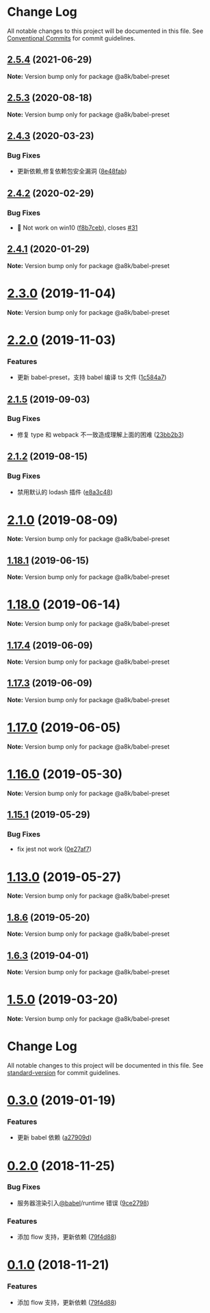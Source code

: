 # Change Log

All notable changes to this project will be documented in this file.
See [Conventional Commits](https://conventionalcommits.org) for commit guidelines.

## [2.5.4](https://github.com/hxfdarling/a8k/compare/v2.5.3...v2.5.4) (2021-06-29)

**Note:** Version bump only for package @a8k/babel-preset

## [2.5.3](https://github.com/hxfdarling/a8k/compare/v2.5.2...v2.5.3) (2020-08-18)

**Note:** Version bump only for package @a8k/babel-preset

## [2.4.3](https://github.com/hxfdarling/a8k/compare/v2.4.2...v2.4.3) (2020-03-23)

### Bug Fixes

- 更新依赖,修复依赖包安全漏洞 ([8e48fab](https://github.com/hxfdarling/a8k/commit/8e48fab295d417d32aedb4ff7376c4ddc2af2b80))

## [2.4.2](https://github.com/hxfdarling/a8k/compare/v2.4.1...v2.4.2) (2020-02-29)

### Bug Fixes

- 🐛 Not work on win10 ([f8b7ceb](https://github.com/hxfdarling/a8k/commit/f8b7ceba44316b2213697c075125565854906212)), closes [#31](https://github.com/hxfdarling/a8k/issues/31)

## [2.4.1](https://github.com/hxfdarling/a8k/compare/v2.4.0...v2.4.1) (2020-01-29)

**Note:** Version bump only for package @a8k/babel-preset

# [2.3.0](https://github.com/hxfdarling/a8k/compare/v2.2.0...v2.3.0) (2019-11-04)

**Note:** Version bump only for package @a8k/babel-preset

# [2.2.0](https://github.com/hxfdarling/a8k/compare/v2.1.9...v2.2.0) (2019-11-03)

### Features

- 更新 babel-preset，支持 babel 编译 ts 文件 ([1c584a7](https://github.com/hxfdarling/a8k/commit/1c584a75bdba0ab800a2ee12a516c71d13d6e497))

## [2.1.5](https://github.com/hxfdarling/a8k/compare/v2.1.4...v2.1.5) (2019-09-03)

### Bug Fixes

- 修复 type 和 webpack 不一致造成理解上面的困难 ([23bb2b3](https://github.com/hxfdarling/a8k/commit/23bb2b3))

## [2.1.2](https://github.com/hxfdarling/a8k/compare/v2.1.1...v2.1.2) (2019-08-15)

### Bug Fixes

- 禁用默认的 lodash 插件 ([e8a3c48](https://github.com/hxfdarling/a8k/commit/e8a3c48))

# [2.1.0](https://github.com/hxfdarling/a8k/compare/v2.0.0...v2.1.0) (2019-08-09)

**Note:** Version bump only for package @a8k/babel-preset

## [1.18.1](https://github.com/hxfdarling/a8k/compare/v1.18.0...v1.18.1) (2019-06-15)

**Note:** Version bump only for package @a8k/babel-preset

# [1.18.0](https://github.com/hxfdarling/a8k/compare/v1.17.4...v1.18.0) (2019-06-14)

**Note:** Version bump only for package @a8k/babel-preset

## [1.17.4](https://github.com/hxfdarling/a8k/compare/v1.17.3...v1.17.4) (2019-06-09)

**Note:** Version bump only for package @a8k/babel-preset

## [1.17.3](https://github.com/hxfdarling/a8k/compare/v1.17.3-alpha.0...v1.17.3) (2019-06-09)

**Note:** Version bump only for package @a8k/babel-preset

# [1.17.0](https://github.com/hxfdarling/a8k/compare/v1.16.0...v1.17.0) (2019-06-05)

**Note:** Version bump only for package @a8k/babel-preset

# [1.16.0](https://github.com/hxfdarling/a8k/compare/v1.15.3...v1.16.0) (2019-05-30)

**Note:** Version bump only for package @a8k/babel-preset

## [1.15.1](https://github.com/hxfdarling/a8k/compare/v1.15.0...v1.15.1) (2019-05-29)

### Bug Fixes

- fix jest not work ([0e27af7](https://github.com/hxfdarling/a8k/commit/0e27af7))

# [1.13.0](https://github.com/hxfdarling/a8k/compare/v1.12.4...v1.13.0) (2019-05-27)

**Note:** Version bump only for package @a8k/babel-preset

## [1.8.6](https://github.com/hxfdarling/a8k/compare/v1.8.5...v1.8.6) (2019-05-20)

**Note:** Version bump only for package @a8k/babel-preset

## [1.6.3](https://github.com/hxfdarling/a8k/compare/v1.6.2...v1.6.3) (2019-04-01)

**Note:** Version bump only for package @a8k/babel-preset

# [1.5.0](https://github.com/hxfdarling/a8k/compare/v1.4.2...v1.5.0) (2019-03-20)

**Note:** Version bump only for package @a8k/babel-preset

# Change Log

All notable changes to this project will be documented in this file. See [standard-version](https://github.com/conventional-changelog/standard-version) for commit guidelines.

<a name="0.3.0"></a>

# [0.3.0](https://github.com/hxfdarling/babel-preset-imt/compare/v0.2.0...v0.3.0) (2019-01-19)

### Features

- 更新 babel 依赖 ([a27909d](https://github.com/hxfdarling/babel-preset-imt/commit/a27909d))

<a name="0.2.0"></a>

# [0.2.0](https://github.com/hxfdarling/babel-preset-imt/compare/v0.0.5...v0.2.0) (2018-11-25)

### Bug Fixes

- 服务器渲染引入[@babel](https://github.com/babel)/runtime 错误 ([9ce2798](https://github.com/hxfdarling/babel-preset-imt/commit/9ce2798))

### Features

- 添加 flow 支持，更新依赖 ([79f4d88](https://github.com/hxfdarling/babel-preset-imt/commit/79f4d88))

<a name="0.1.0"></a>

# [0.1.0](https://github.com/hxfdarling/babel-preset-imt/compare/v0.0.3...v0.1.0) (2018-11-21)

### Features

- 添加 flow 支持，更新依赖 ([79f4d88](https://github.com/hxfdarling/babel-preset-imt/commit/79f4d88))
